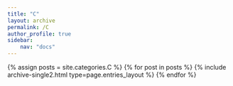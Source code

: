 ```yaml
---
title: "C"
layout: archive
permalink: /C
author_profile: true
sidebar:
    nav: "docs"
---
```


{% assign posts = site.categories.C %}
{% for post in posts %} {% include archive-single2.html type=page.entries_layout %} {% endfor %}